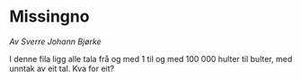 ﻿# Missingno

_Av Sverre Johann Bjørke_

I denne fila ligg alle tala frå og med 1 til og med 100 000 hulter til bulter, med unntak av eit tal. Kva for eit?
